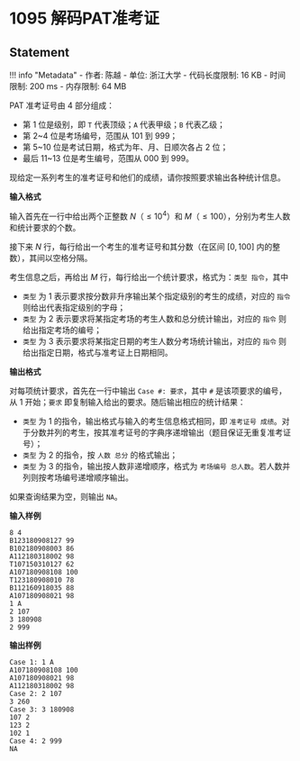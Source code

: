 
# 1095 解码PAT准考证

## Statement

!!! info "Metadata"
    - 作者: 陈越
    - 单位: 浙江大学
    - 代码长度限制: 16 KB
    - 时间限制: 200 ms
    - 内存限制: 64 MB

PAT 准考证号由 4 部分组成：

- 第 1 位是级别，即 `T` 代表顶级；`A` 代表甲级；`B` 代表乙级；
- 第 2~4 位是考场编号，范围从 101 到 999；
- 第 5~10 位是考试日期，格式为年、月、日顺次各占 2 位；
- 最后 11~13 位是考生编号，范围从 000 到 999。

现给定一系列考生的准考证号和他们的成绩，请你按照要求输出各种统计信息。

**输入格式**

输入首先在一行中给出两个正整数 $N$（$\le 10^4$）和 $M$（$\le 100$），分别为考生人数和统计要求的个数。

接下来 $N$ 行，每行给出一个考生的准考证号和其分数（在区间 $[0, 100]$ 内的整数），其间以空格分隔。

考生信息之后，再给出 $M$ 行，每行给出一个统计要求，格式为：`类型 指令`，其中

- `类型` 为 1 表示要求按分数非升序输出某个指定级别的考生的成绩，对应的 `指令` 则给出代表指定级别的字母；
- `类型` 为 2 表示要求将某指定考场的考生人数和总分统计输出，对应的 `指令` 则给出指定考场的编号；
- `类型` 为 3 表示要求将某指定日期的考生人数分考场统计输出，对应的 `指令` 则给出指定日期，格式与准考证上日期相同。

**输出格式**

对每项统计要求，首先在一行中输出 `Case #: 要求`，其中 `#` 是该项要求的编号，从 1 开始；`要求` 即复制输入给出的要求。随后输出相应的统计结果：

- `类型` 为 1 的指令，输出格式与输入的考生信息格式相同，即 `准考证号 成绩`。对于分数并列的考生，按其准考证号的字典序递增输出（题目保证无重复准考证号）；
- `类型` 为 2 的指令，按 `人数 总分` 的格式输出；
- `类型` 为 3 的指令，输出按人数非递增顺序，格式为 `考场编号 总人数`。若人数并列则按考场编号递增顺序输出。

如果查询结果为空，则输出 `NA`。

**输入样例**
```plaintext
8 4
B123180908127 99
B102180908003 86
A112180318002 98
T107150310127 62
A107180908108 100
T123180908010 78
B112160918035 88
A107180908021 98
1 A
2 107
3 180908
2 999
```

**输出样例**
```plaintext
Case 1: 1 A
A107180908108 100
A107180908021 98
A112180318002 98
Case 2: 2 107
3 260
Case 3: 3 180908
107 2
123 2
102 1
Case 4: 2 999
NA
```

